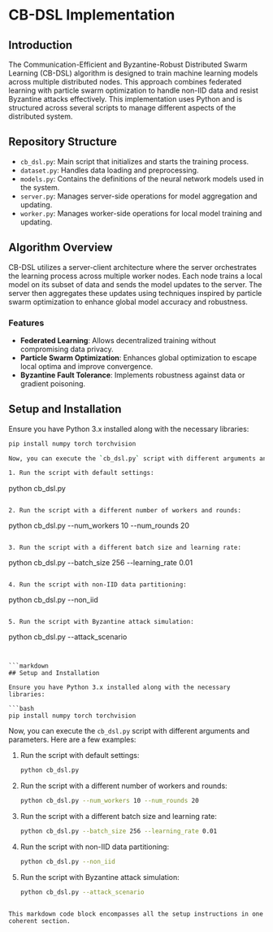 # CB-DSL Implementation

## Introduction
The Communication-Efficient and Byzantine-Robust Distributed Swarm Learning (CB-DSL) algorithm is designed to train machine learning models across multiple distributed nodes. This approach combines federated learning with particle swarm optimization to handle non-IID data and resist Byzantine attacks effectively. This implementation uses Python and is structured across several scripts to manage different aspects of the distributed system.

## Repository Structure
- `cb_dsl.py`: Main script that initializes and starts the training process.
- `dataset.py`: Handles data loading and preprocessing.
- `models.py`: Contains the definitions of the neural network models used in the system.
- `server.py`: Manages server-side operations for model aggregation and updating.
- `worker.py`: Manages worker-side operations for local model training and updating.

## Algorithm Overview
CB-DSL utilizes a server-client architecture where the server orchestrates the learning process across multiple worker nodes. Each node trains a local model on its subset of data and sends the model updates to the server. The server then aggregates these updates using techniques inspired by particle swarm optimization to enhance global model accuracy and robustness.

### Features
- **Federated Learning**: Allows decentralized training without compromising data privacy.
- **Particle Swarm Optimization**: Enhances global optimization to escape local optima and improve convergence.
- **Byzantine Fault Tolerance**: Implements robustness against data or gradient poisoning.

## Setup and Installation
Ensure you have Python 3.x installed along with the necessary libraries:
```bash
pip install numpy torch torchvision

Now, you can execute the `cb_dsl.py` script with different arguments and parameters. Here are a few examples:

1. Run the script with default settings:
   ```
   python cb_dsl.py
   ```

2. Run the script with a different number of workers and rounds:
   ```
   python cb_dsl.py --num_workers 10 --num_rounds 20
   ```

3. Run the script with a different batch size and learning rate:
   ```
   python cb_dsl.py --batch_size 256 --learning_rate 0.01
   ```

4. Run the script with non-IID data partitioning:
   ```
   python cb_dsl.py --non_iid
   ```

5. Run the script with Byzantine attack simulation:
   ```
   python cb_dsl.py --attack_scenario
   ```


```markdown
## Setup and Installation

Ensure you have Python 3.x installed along with the necessary libraries:

```bash
pip install numpy torch torchvision
```

Now, you can execute the `cb_dsl.py` script with different arguments and parameters. Here are a few examples:

1. Run the script with default settings:
   ```bash
   python cb_dsl.py
   ```

2. Run the script with a different number of workers and rounds:
   ```bash
   python cb_dsl.py --num_workers 10 --num_rounds 20
   ```

3. Run the script with a different batch size and learning rate:
   ```bash
   python cb_dsl.py --batch_size 256 --learning_rate 0.01
   ```

4. Run the script with non-IID data partitioning:
   ```bash
   python cb_dsl.py --non_iid
   ```

5. Run the script with Byzantine attack simulation:
   ```bash
   python cb_dsl.py --attack_scenario
   ```
``` 

This markdown code block encompasses all the setup instructions in one coherent section.
